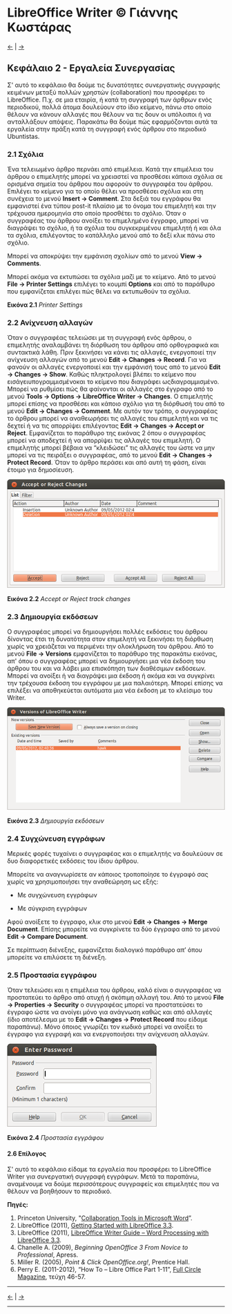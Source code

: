 # LibreOffice Writer  © Γιάννης Κωστάρας

[<-](LibreOfficeWriter_chap1.md) | [->](LibreOfficeWriter_chap3.md)

## Κεφάλαιο 2 - Εργαλεία Συνεργασίας

Σ' αυτό το κεφάλαιο θα δούμε τις δυνατότητες συνεργατικής συγγραφής κειμένων μεταξύ πολλών χρηστών \(collaboration\) που προσφέρει το LibreOffice. Π.χ. σε μια εταιρία, ή κατά τη συγγραφή των άρθρων ενός περιοδικού, πολλά άτομα δουλεύουν στο ίδιο κείμενο, πάνω στο οποίο θέλουν να κάνουν αλλαγές που θέλουν να τις δουν οι υπόλοιποι ή να ανταλλάξουν απόψεις. Παρακάτω θα δούμε πώς εφαρμόζονται αυτά τα εργαλεία στην πράξη κατά τη συγγραφή ενός άρθρου στο περιοδικό Ubuntistas.

### 2.1 Σχόλια

Ένα τελειωμένο άρθρο περνάει από επιμέλεια. Κατά την επιμέλεια του άρθρου ο επιμελητής μπορεί να χρειαστεί να προσθέσει κάποια σχόλια σε ορισμένα σημεία του άρθρου που αφορούν το συγγραφέα του άρθρου. Επιλέγει το κείμενο για το οποίο θέλει να προσθέσει σχόλια και στη συνέχεια το μενού **Insert → Comment**. Στα δεξιά του εγγράφου θα εμφανιστεί ένα τύπου post-it πλαίσιο με το όνομα του επιμελητή και την τρέχουσα ημερομηνία στο οποίο προσθέτει το σχόλιο. Όταν ο συγγραφέας του άρθρου ανοίξει το επιμελημένο έγγραφο, μπορεί να διαγράψει το σχόλιο, ή τα σχόλια του συγκεκριμένου επιμελητή ή και όλα τα σχόλια, επιλέγοντας το κατάλληλο μενού από το δεξί κλικ πάνω στο σχόλιο.

Μπορεί να αποκρύψει την εμφάνιση σχολίων από το μενού **View → Comments**.

Μπορεί ακόμα να εκτυπώσει τα σχόλια μαζί με το κείμενο. Από το μενού **File → Printer Settings** επιλέγει το κουμπί **Options** και από το παράθυρο που εμφανίζεται επιλέγει πώς θέλει να εκτυπωθούν τα σχόλια.

**Εικόνα 2.1** _Printer Settings_

### 2.2 Ανίχνευση αλλαγών

Όταν ο συγγραφέας τελειώσει με τη συγγραφή ενός άρθρου, ο επιμελητής αναλαμβάνει τη διόρθωση του άρθρου από ορθογραφικά και συντακτικά λάθη. Πριν ξεκινήσει να κάνει τις αλλαγές, ενεργοποιεί την ανίχνευση αλλαγών από το μενού **Edit → Changes → Record**. Για να φανούν οι αλλαγές ενεργοποιεί και την εμφάνισή τους από το μενού **Edit → Changes → Show**. Καθώς πληκτρολογεί βλέπει το κείμενο που εισάγειυπογραμμισμένοκαι το κείμενο που διαγράφει ωςδιαγραμμισμένο. Μπορεί να ρυθμίσει πώς θα φαίνονται οι αλλαγές στο έγγραφο από το μενού **Tools → Options → LibreOffice Writer → Changes**. Ο επιμελητής μπορεί επίσης να προσθέσει και κάποιο σχόλιο για τη διόρθωσή του από το μενού **Edit → Changes → Comment**. Με αυτόν τον τρόπο, ο συγγραφέας το άρθρου μπορεί να αναθεωρήσει τις αλλαγές του επιμελητή και να τις δεχτεί ή να τις απορρίψει επιλέγοντας **Edit → Changes → Accept or Reject**. Εμφανίζεται το παράθυρο της εικόνας 2 όπου ο συγγραφέας μπορεί να αποδεχτεί ή να απορρίψει τις αλλαγές του επιμελητή. Ο επιμελητής μπορεί βέβαια να “κλειδώσει” τις αλλαγές του ώστε να μην μπορεί να τις πειράξει ο συγγραφέας, από το μενού **Edit → Changes → Protect Record**. Όταν το άρθρο περάσει και από αυτή τη φάση, είναι έτοιμο για δημοσίευση.

![](assets/chap2/Fig2.png)

**Εικόνα 2.2** _Accept or Reject track changes_

### 2.3 Δημιουργία εκδόσεων

Ο συγγραφέας μπορεί να δημιουργήσει πολλές εκδόσεις του άρθρου δίνοντας έτσι τη δυνατότητα στον επιμελητή να ξεκινήσει τη διόρθωση χωρίς να χρειάζεται να περιμένει την ολοκλήρωση του άρθρου. Από το μενού **File → Versions** εμφανίζεται το παράθυρο της παρακάτω εικόνας, απ' όπου ο συγγραφέας μπορεί να δημιουργήσει μια νέα έκδοση του άρθρου του και να λάβει μια επισκόπηση των διαθέσιμων εκδόσεων. Μπορεί να ανοίξει ή να διαγράψει μια έκδοση ή ακόμα και να συγκρίνει την τρέχουσα έκδοση του εγγράφου με μια παλαιότερη. Μπορεί επίσης να επιλέξει να αποθηκεύεται αυτόματα μια νέα έκδοση με το κλείσιμο του Writer.

![](assets/chap2/Fig3.png)

**Εικόνα 2.3** _Δημιουργία εκδόσεων_

### 2.4 Συγχώνευση εγγράφων

Μερικές φορές τυχαίνει ο συγγραφέας και ο επιμελητής να δουλεύουν σε δυο διαφορετικές εκδόσεις του ίδιου άρθρου.

Μπορείτε να αναγνωρίσετε αν κάποιος τροποποίησε το έγγραφό σας χωρίς να χρησιμοποιήσει την αναθεώρηση ως εξής:

* Με συγχώνευση εγγράφων

* Με σύγκριση εγγράφων

Αφού ανοίξετε το έγγραφο, κλικ στο μενού **Edit → Changes → Merge Document**. Επίσης μπορείτε να συγκρίνετε τα δύο έγγραφα από το μενού **Edit → Compare Document**.

Σε περίπτωση διένεξης, εμφανίζεται διαλογικό παράθυρο απ’ όπου μπορείτε να επιλύσετε τη διένεξη.

### 2.5 Προστασία εγγράφου

Όταν τελειώσει και η επιμέλεια του άρθρου, καλό είναι ο συγγραφέας να προστατεύει το άρθρο από ατυχή ή σκόπιμη αλλαγή του. Από το μενού **File → Properties → Security** ο συγγραφέας μπορεί να προστατεύσει το έγγραφο ώστε να ανοίγει μόνο για ανάγνωση καθώς και από αλλαγές \(ίδιο αποτέλεσμα με το **Edit → Changes → Protect Record** που είδαμε παραπάνω\). Μόνο όποιος γνωρίζει τον κωδικό μπορεί να ανοίξει το έγγραφο για εγγραφή και να ενεργοποιήσει την ανίχνευση αλλαγών.

![](assets/chap2/Fig4.png)

**Εικόνα 2.4** _Προστασία εγγράφου_

#### 2.6 Επίλογος

Σ' αυτό το κεφάλαιο είδαμε τα εργαλεία που προσφέρει το LibreOffice Writer για συνεργατική συγγραφή εγγράφων. Μετά τα παραπάνω, αναμένουμε να δούμε περισσότερους συγγραφείς και επιμελητές που να θέλουν να βοηθήσουν το περιοδικό.

**Πηγές:**

1. Princeton University, "[Collaboration Tools in Microsoft Word](http://helpdesk.princeton.edu/ntfileshare/word.html)”.
2. LibreOffice \(2011\), [Getting Started with LibreOffice 3.3](http://wiki.documentfoundation.org/images/c/c4/0100GS3-GettingStartedLibO.pdf).
3. LibreOffice \(2011\), [LibreOffice Writer Guide – Word Processing with LibreOffice 3.3](http://wiki.documentfoundation.org/images/b/ba/0200WG3-WriterGuide.pdf).
4. Chanelle A. \(2009\), _Beginning OpenOffice 3 From Novice to Professional_, Apress.
5. Miller R. \(2005\), _Point & Click OpenOffice.org!_, Prentice Hall.
6. Perry E. \(2011-2012\), “How To – Libre Office Part 1-11”, [Full Circle Magazine](http://fullcirclemagazine.org/), τεύχη 46-57.

---

[<-](LibreOfficeWriter_chap1.md) | [->](LibreOfficeWriter_chap3.md)

---
